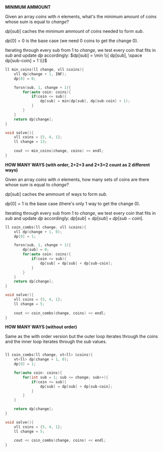 **MINIMUM AMMOUNT**

Given an array $coins$ with $n$ elements, what's the minimum amount of coins whose sum is equal to $change$?

$dp[sub]$ caches the minimum ammount of coins needed to form $sub$.

$dp[0]  = 0$ is the base case (we need 0 coins to get the change 0).

Iterating through every sub from $1$ to $change$, we test every coin that fits in $sub$ and update $dp$ accordingly: $dp[sub] = \min \\{ dp[sub], \space dp[sub-coin] + 1 \\}$

```c++
ll min_coins(ll change, vll &coins){
    vll dp(change + 1, INF); 
    dp[0] = 0; 

    forsn(sub, 1, change + 1){
        for(auto coin: coins){
            if(coin <= sub){
                dp[sub] = min(dp[sub], dp[sub-coin] + 1);
            }
        }
    }
    return dp[change];
}

void solve(){
    vll coins = {5, 4, 1};
    ll change = 13; 
  
    cout << min_coins(change, coins) << endl;
}
```

**HOW MANY WAYS (with order, 2+2+3 and 2+3+2 count as 2 different ways)**

Given an array $coins$ with $n$ elements, how many sets of coins are there whose sum is equal to $change$?

$dp[sub]$ caches the ammount of ways to form $sub$.

$dp[0]  = 1$ is the base case (there's only $1$ way to get the change $0$).

Iterating through every sub from $1$ to $change$, we test every coin that fits in $sub$ and update $dp$ accordingly: $dp[sub] = dp[sub] + dp[sub-coin]$.

```c++
ll coin_combs(ll change, vll &coins){
    vll dp(change + 1, 0); 
    dp[0] = 1; 

    forsn(sub, 1, change + 1){
        dp[sub] = 0;
        for(auto coin: coins){
            if(coin <= sub){
                dp[sub] = dp[sub] + dp[sub-coin];
            }
        }
    }
    return dp[change];
}

void solve(){
    vll coins = {5, 4, 1};
    ll change = 5; 
  
    cout << coin_combs(change, coins) << endl;
}
```

**HOW MANY WAYS (without order)**

Same as the with order version but the outer loop iterates through the coins and the inner loop iterates through the $sub$ values.

```c++

ll coin_combs(ll change, vt<ll> &coins){
    vt<ll> dp(change + 1, 0);
    dp[0] = 1;

    for(auto coin: coins){
        for(int sub = 1; sub <= change; sub++){
            if(coin <= sub){
                dp[sub] = dp[sub] + dp[sub-coin];
            }
        }
    }

    return dp[change];
}

void solve(){
    vll coins = {5, 4, 1};
    ll change = 5; 
  
    cout << coin_combs(change, coins) << endl;
}
```
